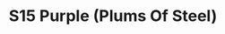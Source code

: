 ---
title: S15 Purple (Plums Of Steel)
permalink: "/teams/s15-purple"
members:
- Joe Heron - Captain
- Tony Stewart - QB
- Adam Stickler
- Coach G
- Jason Deters
- Jay
- Mark Japinga
- Number 2
- Matt Pesesky
- Sam Brown
- Sam Edwards
- Scott Humburg
- Sean Bender
- Tim Adams
teamid: 5692
name: S15 Purple
color: Plums Of Steel
division: ''
---